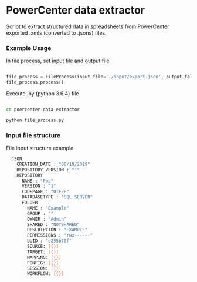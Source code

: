 # PowerCenter data extractor

Script to extract structured data in spreadsheets from PowerCenter exported .xmls (converted to .jsons) files.


### Example Usage

In file process, set input file and output file

```python

file_process = FileProcess(input_file='./input/export.json', output_folder='./output/')
file_process.process()

```

Execute .py (python 3.6.4) file

```sh

cd poercenter-data-extractor

python file_process.py

```

### Input file structure

File input structure example

```sh
  JSON
    CREATION_DATE : "08/19/2019"
    REPOSITORY_VERSION : "1"
    REPOSITORY
      NAME : "Foo"
      VERSION : "1"
      CODEPAGE : "UTF-8"
      DATABASETYPE : "SQL SERVER"
      FOLDER
        NAME : "Example"
        GROUP : ""
        OWNER : "Admin"
        SHARED : "NOTSHARED"
        DESCRIPTION : "EXAMPLE"
        PERMISSIONS : "rwx------"
        UUID : "e255b70f"
        SOURCE: [{}]
        TARGET: [{}]
        MAPPING: [{}]
        CONFIG: [{}]
        SESSION: [{}]
        WORKFLOW: [{}]
```
